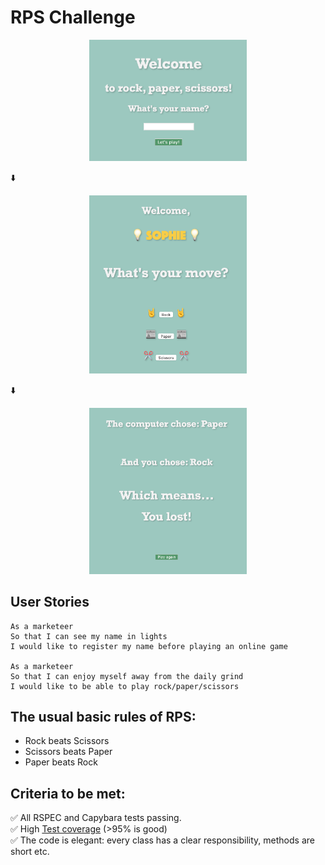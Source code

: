 # RPS Challenge
<p align="center">
<img src="images/Welcome_page.png" width="50%">
</p>


⬇️

<p align="center">
<img src="images/RPS_Move.png" width="50%">
</p>


⬇️

<p align="center">
<img src="images/Final_page.png" width="50%">
</p>

User Stories
----

```
As a marketeer
So that I can see my name in lights
I would like to register my name before playing an online game

As a marketeer
So that I can enjoy myself away from the daily grind
I would like to be able to play rock/paper/scissors
```

## The usual basic rules of RPS:

- Rock beats Scissors
- Scissors beats Paper
- Paper beats Rock

## Criteria to be met:
✅ All RSPEC and Capybara tests passing.\
✅ High [Test coverage](https://github.com/makersacademy/course/blob/master/pills/test_coverage.md) (>95% is good)\
✅ The code is elegant: every class has a clear responsibility, methods are short etc.
